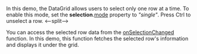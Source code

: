 In this demo, the DataGrid allows users to select only one row at a time. To enable this mode, set the **selection**.[mode](/Documentation/ApiReference/UI_Components/dxDataGrid/Configuration/selection/#mode) property to *"single"*. Press Ctrl to unselect a row.
<--split-->

You can access the selected row data from the [onSelectionChanged](/Documentation/ApiReference/UI_Components/dxDataGrid/Configuration/#onSelectionChanged) function. In this demo, this function fetches the selected row's information and displays it under the grid.